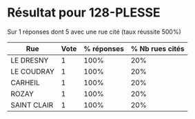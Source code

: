 # Résultat pour 128-PLESSE

Sur 1 réponses dont 5 avec une rue cité (taux réussite 500%)

| Rue | Vote | % réponses | % Nb rues cités|
|-----|------|------------|----------------|
| LE DRESNY | 1 | 100% | 20%|
| LE COUDRAY | 1 | 100% | 20%|
| CARHEIL | 1 | 100% | 20%|
| ROZAY | 1 | 100% | 20%|
| SAINT CLAIR | 1 | 100% | 20%|
